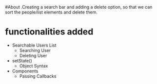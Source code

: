 #About 
.Creating a search bar and adding a delete option, so that we can sort the people/list elements and delete them. 

# functionalities  added

- Searchable Users List
  - Searching User
  - Deleting User
- setState() 
  - Object Syntax
- Components
  - Passing Callbacks
